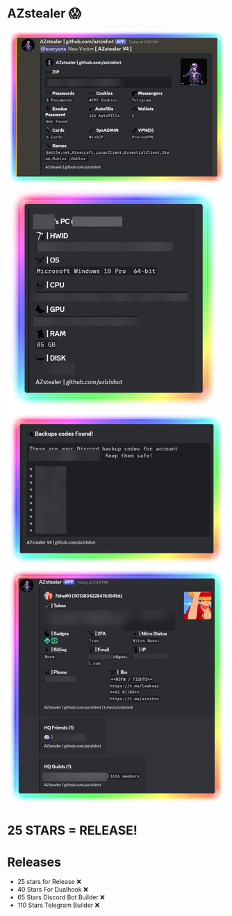 # AZstealer 😱
![image](https://raw.githubusercontent.com/Azizishot/AZstealer-V4/main/az/Discord_94aRsUggLz.png)
![image](https://raw.githubusercontent.com/Azizishot/AZstealer-V4/main/az/Discord_Qxc9N1j9Ux.png)
![image](https://raw.githubusercontent.com/Azizishot/AZstealer-V4/main/az/Discord_VDNxJpKqTI.png)
![image](https://raw.githubusercontent.com/Azizishot/AZstealer-V4/main/az/Discord_d5r5z3D4XD.png)


# 25 STARS = RELEASE!

# Releases
- 25 stars for Release ❌
- 40 Stars For Dualhook ❌
- 65 Stars Discord Bot Builder ❌
- 110 Stars Telegram Builder ❌
